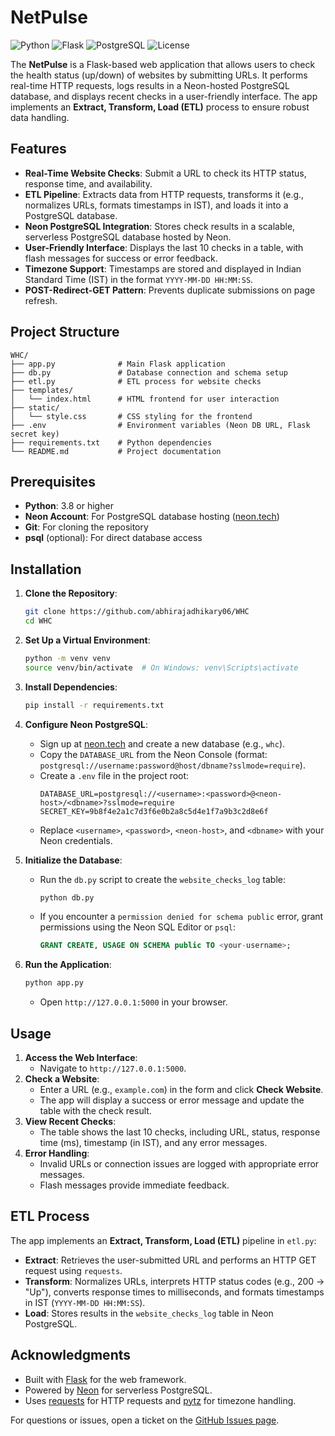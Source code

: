 # NetPulse

![Python](https://img.shields.io/badge/python-3.8%2B-blue)
![Flask](https://img.shields.io/badge/flask-2.3.3-green)
![PostgreSQL](https://img.shields.io/badge/PostgreSQL-Neon-blue)
![License](https://img.shields.io/badge/license-MIT-orange)

The **NetPulse** is a Flask-based web application that allows users to check the health status (up/down) of websites by submitting URLs. It performs real-time HTTP requests, logs results in a Neon-hosted PostgreSQL database, and displays recent checks in a user-friendly interface. The app implements an **Extract, Transform, Load (ETL)** process to ensure robust data handling.

## Features

- **Real-Time Website Checks**: Submit a URL to check its HTTP status, response time, and availability.
- **ETL Pipeline**: Extracts data from HTTP requests, transforms it (e.g., normalizes URLs, formats timestamps in IST), and loads it into a PostgreSQL database.
- **Neon PostgreSQL Integration**: Stores check results in a scalable, serverless PostgreSQL database hosted by Neon.
- **User-Friendly Interface**: Displays the last 10 checks in a table, with flash messages for success or error feedback.
- **Timezone Support**: Timestamps are stored and displayed in Indian Standard Time (IST) in the format `YYYY-MM-DD HH:MM:SS`.
- **POST-Redirect-GET Pattern**: Prevents duplicate submissions on page refresh.

## Project Structure

```
WHC/
├── app.py              # Main Flask application
├── db.py               # Database connection and schema setup
├── etl.py              # ETL process for website checks
├── templates/
│   └── index.html      # HTML frontend for user interaction
├── static/
│   └── style.css       # CSS styling for the frontend
├── .env                # Environment variables (Neon DB URL, Flask secret key)
├── requirements.txt    # Python dependencies
└── README.md           # Project documentation
```

## Prerequisites

- **Python**: 3.8 or higher
- **Neon Account**: For PostgreSQL database hosting ([neon.tech](https://neon.tech))
- **Git**: For cloning the repository
- **psql** (optional): For direct database access

## Installation

1. **Clone the Repository**:
   ```bash
   git clone https://github.com/abhirajadhikary06/WHC
   cd WHC
   ```

2. **Set Up a Virtual Environment**:
   ```bash
   python -m venv venv
   source venv/bin/activate  # On Windows: venv\Scripts\activate
   ```

3. **Install Dependencies**:
   ```bash
   pip install -r requirements.txt
   ```

4. **Configure Neon PostgreSQL**:
   - Sign up at [neon.tech](https://neon.tech) and create a new database (e.g., `whc`).
   - Copy the `DATABASE_URL` from the Neon Console (format: `postgresql://username:password@host/dbname?sslmode=require`).
   - Create a `.env` file in the project root:
     ```env
     DATABASE_URL=postgresql://<username>:<password>@<neon-host>/<dbname>?sslmode=require
     SECRET_KEY=9b8f4e2a1c7d3f6e0b2a8c5d4e1f7a9b3c2d8e6f
     ```
   - Replace `<username>`, `<password>`, `<neon-host>`, and `<dbname>` with your Neon credentials.

5. **Initialize the Database**:
   - Run the `db.py` script to create the `website_checks_log` table:
     ```bash
     python db.py
     ```
   - If you encounter a `permission denied for schema public` error, grant permissions using the Neon SQL Editor or `psql`:
     ```sql
     GRANT CREATE, USAGE ON SCHEMA public TO <your-username>;
     ```

6. **Run the Application**:
   ```bash
   python app.py
   ```
   - Open `http://127.0.0.1:5000` in your browser.

## Usage

1. **Access the Web Interface**:
   - Navigate to `http://127.0.0.1:5000`.
2. **Check a Website**:
   - Enter a URL (e.g., `example.com`) in the form and click **Check Website**.
   - The app will display a success or error message and update the table with the check result.
3. **View Recent Checks**:
   - The table shows the last 10 checks, including URL, status, response time (ms), timestamp (in IST), and any error messages.
4. **Error Handling**:
   - Invalid URLs or connection issues are logged with appropriate error messages.
   - Flash messages provide immediate feedback.

## ETL Process

The app implements an **Extract, Transform, Load (ETL)** pipeline in `etl.py`:
- **Extract**: Retrieves the user-submitted URL and performs an HTTP GET request using `requests`.
- **Transform**: Normalizes URLs, interprets HTTP status codes (e.g., 200 → "Up"), converts response times to milliseconds, and formats timestamps in IST (`YYYY-MM-DD HH:MM:SS`).
- **Load**: Stores results in the `website_checks_log` table in Neon PostgreSQL.


## Acknowledgments

- Built with [Flask](https://flask.palletsprojects.com/) for the web framework.
- Powered by [Neon](https://neon.tech/) for serverless PostgreSQL.
- Uses [requests](https://requests.readthedocs.io/) for HTTP requests and [pytz](https://pythonhosted.org/pytz/) for timezone handling.

For questions or issues, open a ticket on the [GitHub Issues page](https://github.com/<your-username>/WHC/issues).
